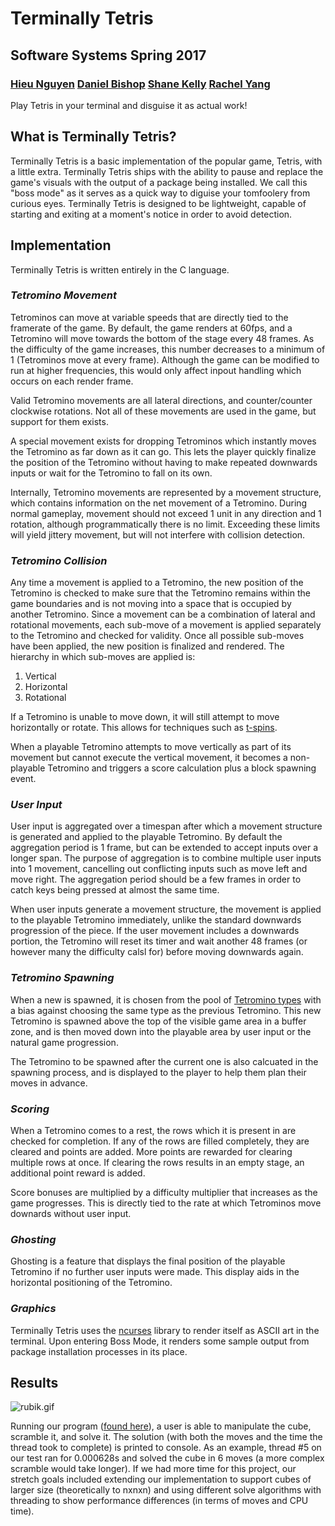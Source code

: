 # Terminally Tetris
## Software Systems Spring 2017
### [Hieu Nguyen](https://github.com/thecardkid) [Daniel Bishop](https://github.com/Daniel6) [Shane Kelly](https://github.com/shanek21) [Rachel Yang](https://github.com/RachelYang02)
Play Tetris in your terminal and disguise it as actual work!

## What is Terminally Tetris?
Terminally Tetris is a basic implementation of the popular game, Tetris, with a little extra. Terminally Tetris ships with the ability to pause and replace the game's visuals with the output of a package being installed. We call this "boss mode" as it serves as a quick way to diguise your tomfoolery from curious eyes. Terminally Tetris is designed to be lightweight, capable of starting and exiting at a moment's notice in order to avoid detection.

## Implementation
Terminally Tetris is written entirely in the C language.

### _Tetromino Movement_
Tetrominos can move at variable speeds that are directly tied to the framerate of the game. By default, the game renders at 60fps, and a Tetromino will move towards the bottom of the stage every 48 frames. As the difficulty of the game increases, this number decreases to a minimum of 1 (Tetrominos move at every frame). Although the game can be modified to run at higher frequencies, this would only affect inpout handling which occurs on each render frame.

Valid Tetromino movements are all lateral directions, and counter/counter clockwise rotations. Not all of these movements are used in the game, but support for them exists.

A special movement exists for dropping Tetrominos which instantly moves the Tetromino as far down as it can go. This lets the player quickly finalize the position of the Tetromino without having to make repeated downwards inputs or wait for the Tetromino to fall on its own.

Internally, Tetromino movements are represented by a movement structure, which contains information on the net movement of a Tetromino. During normal gameplay, movement should not exceed 1 unit in any direction and 1 rotation, although programmatically there is no limit. Exceeding these limits will yield jittery movement, but will not interfere with collision detection.

### _Tetromino Collision_
Any time a movement is applied to a Tetromino, the new position of the Tetromino is checked to make sure that the Tetromino remains within the game boundaries and is not moving into a space that is occupied by another Tetromino. Since a movement can be a combination of lateral and rotational movements, each sub-move of a movement is applied separately to the Tetromino and checked for validity. Once all possible sub-moves have been applied, the new position is finalized and rendered. The hierarchy in which sub-moves are applied is:
1. Vertical
2. Horizontal
3. Rotational

If a Tetromino is unable to move down, it will still attempt to move horizontally or rotate. This allows for techniques such as [t-spins](http://tetris.wikia.com/wiki/T-Spin).

When a playable Tetromino attempts to move vertically as part of its movement but cannot execute the vertical movement, it becomes a non-playable Tetromino and triggers a score calculation plus a block spawning event. 

### _User Input_
User input is aggregated over a timespan after which a movement structure is generated and applied to the playable Tetromino. By default the aggregation period is 1 frame, but can be extended to accept inputs over a longer span. The purpose of aggregation is to combine multiple user inputs into 1 movement, cancelling out conflicting inputs such as move left and move right. The aggregation period should be a few frames in order to catch keys being pressed at almost the same time.

When user inputs generate a movement structure, the movement is applied to the playable Tetromino immediately, unlike the standard downwards progression of the piece. If the user movement includes a downwards portion, the Tetromino will reset its timer and wait another 48 frames (or however many the difficulty calsl for) before moving downwards again.

### _Tetromino Spawning_
When a new is spawned, it is chosen from the pool of [Tetromino types](http://tetris.wikia.com/wiki/Tetromino#The_Basic_Tetrominoes) with a bias against choosing the same type as the previous Tetromino. This new Tetromino is spawned above the top of the visible game area in a buffer zone, and is then moved down into the playable area by user input or the natural game progression.

The Tetromino to be spawned after the current one is also calcuated in the spawning process, and is displayed to the player to help them plan their moves in advance.

### _Scoring_
When a Tetromino comes to a rest, the rows which it is present in are checked for completion. If any of the rows are filled completely, they are cleared and points are added. More points are rewarded for clearing multiple rows at once. If clearing the rows results in an empty stage, an additional point reward is added.

Score bonuses are multiplied by a difficulty multiplier that increases as the game progresses. This is directly tied to the rate at which Tetrominos move downards without user input.

### _Ghosting_
Ghosting is a feature that displays the final position of the playable Tetromino if no further user inputs were made. This display aids in the horizontal positioning of the Tetromino.

### _Graphics_
Terminally Tetris uses the [ncurses](https://en.wikipedia.org/wiki/Ncurses) library to render itself as ASCII art in the terminal. Upon entering Boss Mode, it renders some sample output from package installation processes in its place.

## Results
![rubik.gif](reports/resources/cube_solving.gif)

Running our program ([found here](https://github.com/thecardkid/SoftSysAsocialAardvark)), a user is able to manipulate the cube, scramble it, and solve it. The solution (with both the moves and the time the thread took to complete) is printed to console. As an example, thread #5 on our test ran for 0.000628s and solved the cube in 6 moves (a more complex scramble would take longer).  If we had more time for this project, our stretch goals included extending our implementation to support cubes of larger size (theoretically to nxnxn) and using different solve algorithms with threading to show performance differences (in terms of moves and CPU time).
